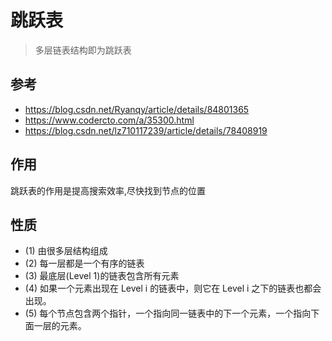 # 跳跃表
> 多层链表结构即为跳跃表

## 参考
- https://blog.csdn.net/Ryanqy/article/details/84801365
- https://www.codercto.com/a/35300.html
- https://blog.csdn.net/lz710117239/article/details/78408919

## 作用
跳跃表的作用是提高搜索效率,尽快找到节点的位置

## 性质
- (1) 由很多层结构组成
- (2) 每一层都是一个有序的链表
- (3) 最底层(Level 1)的链表包含所有元素
- (4) 如果一个元素出现在 Level i 的链表中，则它在 Level i 之下的链表也都会出现。
- (5) 每个节点包含两个指针，一个指向同一链表中的下一个元素，一个指向下面一层的元素。